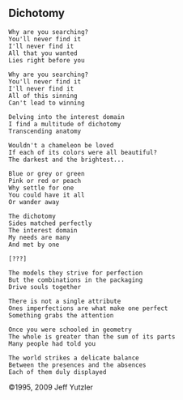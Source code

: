 ## Dichotomy

    Why are you searching?
    You'll never find it
    I'll never find it
    All that you wanted
    Lies right before you
    
    Why are you searching?
    You'll never find it
    I'll never find it 
    All of this sinning 
    Can't lead to winning
    
    Delving into the interest domain
    I find a multitude of dichotomy
    Transcending anatomy
    
    Wouldn't a chameleon be loved
    If each of its colors were all beautiful?
    The darkest and the brightest...
    
    Blue or grey or green
    Pink or red or peach
    Why settle for one
    You could have it all
    Or wander away
    
    The dichotomy
    Sides matched perfectly
    The interest domain
    My needs are many
    And met by one
    
    [???]
    
    The models they strive for perfection
    But the combinations in the packaging
    Drive souls together
    
    There is not a single attribute
    Ones imperfections are what make one perfect
    Something grabs the attention
    
    Once you were schooled in geometry
    The whole is greater than the sum of its parts
    Many people had told you
    
    The world strikes a delicate balance
    Between the presences and the absences
    Each of them duly displayed
    
©1995, 2009 Jeff Yutzler
